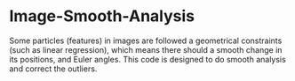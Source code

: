 # Image-Smooth-Analysis
Some particles (features) in images are followed a geometrical constraints (such as linear regression), which means there should a smooth change in its positions, and Euler angles. This code is designed to do smooth analysis and correct the outliers.
